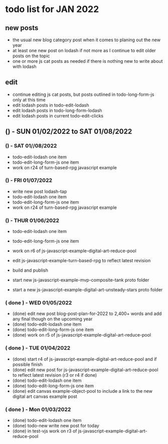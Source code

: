 # todo list for JAN 2022

## new posts
* the usual new blog category post when it comes to planing out the new year
* at least one new post on lodash if not more as I continue to edit older posts on the topic
* one or more js cat posts as needed if there is nothing new to write about with lodash

## edit
* continue editing js cat posts, but posts outlined in todo-long-form-js only at this time
* edit lodash posts in todo-edit-lodash
* edit lodash posts in todo-long-form-lodash
* edit lodash posts in current todo-edit-clicks

<!--
## () - SUN 01/23 to  SAT 01/29
## () - SUN 01/16 to  SAT 01/22
## () - SUN 01/09 to  SAT 01/15
-->

## () - SUN 01/02/2022 to  SAT 01/08/2022

### () - SAT 01//08/2022
* todo-edit-lodash one item
* todo-edit-long-form-js one item
* work on r24 of turn-based-rpg javascript example

### () - FRI 01/07/2022
* write new post lodash-tap
* todo-edit-lodash one item
* todo-edit-long-form-js one item
* work on r24 of turn-based-rpg javascript example

### () - THUR 01/06/2022
* todo-edit-lodash one item
* todo-edit-long-form-js one item
* work on r6 of js-javascript-example-digital-art-reduce-pool
* edit js-javascript-example-turn-based-rpg to reflect latest revision
* build and publish

* start new js-javascript-example-mvp-composite-tank proto folder
* start a new js-javascript-example-digital-art-unsteady-stars proto folder

### ( done ) - WED 01/05/2022
* (done) edit new post blog-post-plan-for-2022 to 2,400+ words and add any final though on the upcoming year
* (done) todo-edit-lodash one item
* (done) todo-edit-long-form-js one item
* (done) work on r5 of js-javascript-example-digital-art-reduce-pool

### ( done ) - TUE 01/04/2022
* (done) start r4 of js-javascript-example-digital-art-reduce-pool and if possible finish
* (done) edit new post for js-javascript-example-digital-art-reduce-pool to reflect latest revision (r3 or r4 if done)
* (done) todo-edit-lodash one item
* (done) todo-edit-long-form-js one item
* (done) edit canvas example-object-pool to include a link to the new digital art canvas example post

### ( done ) - Mon 01/03/2022
* (done) todo-edit-lodash one item
* (done) todo-new write new post for today
* (done) in test-vjs work on r3 of js-javascript-example-digital-art-reduce-pool
